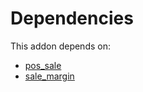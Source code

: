 # Dependencies

This addon depends on:

- [pos_sale](../../../../odoo-bringout-oca-ocb-pos_sale)
- [sale_margin](../../../../odoo-bringout-oca-ocb-sale_margin)
